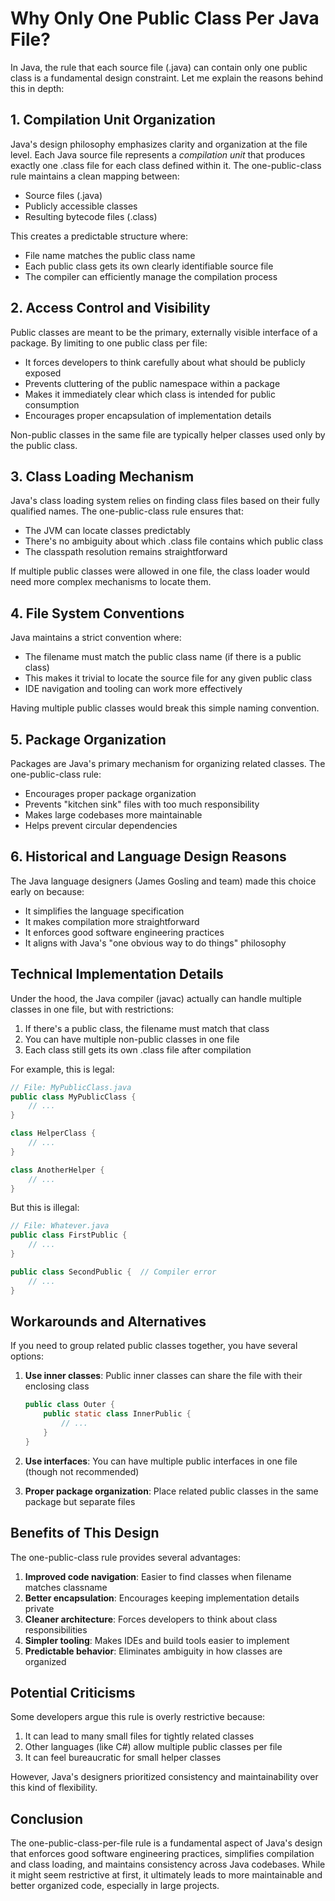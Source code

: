 # Why Only One Public Class Per Java File?

In Java, the rule that each source file (.java) can contain only one public class is a fundamental design constraint. Let me explain the reasons behind this in depth:

## 1. Compilation Unit Organization

Java's design philosophy emphasizes clarity and organization at the file level. Each Java source file represents a *compilation unit* that produces exactly one .class file for each class defined within it. The one-public-class rule maintains a clean mapping between:

- Source files (.java)
- Publicly accessible classes
- Resulting bytecode files (.class)

This creates a predictable structure where:
- File name matches the public class name
- Each public class gets its own clearly identifiable source file
- The compiler can efficiently manage the compilation process

## 2. Access Control and Visibility

Public classes are meant to be the primary, externally visible interface of a package. By limiting to one public class per file:

- It forces developers to think carefully about what should be publicly exposed
- Prevents cluttering of the public namespace within a package
- Makes it immediately clear which class is intended for public consumption
- Encourages proper encapsulation of implementation details

Non-public classes in the same file are typically helper classes used only by the public class.

## 3. Class Loading Mechanism

Java's class loading system relies on finding class files based on their fully qualified names. The one-public-class rule ensures that:

- The JVM can locate classes predictably
- There's no ambiguity about which .class file contains which public class
- The classpath resolution remains straightforward

If multiple public classes were allowed in one file, the class loader would need more complex mechanisms to locate them.

## 4. File System Conventions

Java maintains a strict convention where:
- The filename must match the public class name (if there is a public class)
- This makes it trivial to locate the source file for any given public class
- IDE navigation and tooling can work more effectively

Having multiple public classes would break this simple naming convention.

## 5. Package Organization

Packages are Java's primary mechanism for organizing related classes. The one-public-class rule:

- Encourages proper package organization
- Prevents "kitchen sink" files with too much responsibility
- Makes large codebases more maintainable
- Helps prevent circular dependencies

## 6. Historical and Language Design Reasons

The Java language designers (James Gosling and team) made this choice early on because:

- It simplifies the language specification
- It makes compilation more straightforward
- It enforces good software engineering practices
- It aligns with Java's "one obvious way to do things" philosophy

## Technical Implementation Details

Under the hood, the Java compiler (javac) actually can handle multiple classes in one file, but with restrictions:

1. If there's a public class, the filename must match that class
2. You can have multiple non-public classes in one file
3. Each class still gets its own .class file after compilation

For example, this is legal:
```java
// File: MyPublicClass.java
public class MyPublicClass {
    // ...
}

class HelperClass {
    // ...
}

class AnotherHelper {
    // ...
}
```

But this is illegal:
```java
// File: Whatever.java
public class FirstPublic {
    // ...
}

public class SecondPublic {  // Compiler error
    // ...
}
```

## Workarounds and Alternatives

If you need to group related public classes together, you have several options:

1. **Use inner classes**: Public inner classes can share the file with their enclosing class
   ```java
   public class Outer {
       public static class InnerPublic {
           // ...
       }
   }
   ```

2. **Use interfaces**: You can have multiple public interfaces in one file (though not recommended)
   
3. **Proper package organization**: Place related public classes in the same package but separate files

## Benefits of This Design

The one-public-class rule provides several advantages:

1. **Improved code navigation**: Easier to find classes when filename matches classname
2. **Better encapsulation**: Encourages keeping implementation details private
3. **Cleaner architecture**: Forces developers to think about class responsibilities
4. **Simpler tooling**: Makes IDEs and build tools easier to implement
5. **Predictable behavior**: Eliminates ambiguity in how classes are organized

## Potential Criticisms

Some developers argue this rule is overly restrictive because:

1. It can lead to many small files for tightly related classes
2. Other languages (like C#) allow multiple public classes per file
3. It can feel bureaucratic for small helper classes

However, Java's designers prioritized consistency and maintainability over this kind of flexibility.

## Conclusion

The one-public-class-per-file rule is a fundamental aspect of Java's design that enforces good software engineering practices, simplifies compilation and class loading, and maintains consistency across Java codebases. While it might seem restrictive at first, it ultimately leads to more maintainable and better organized code, especially in large projects.